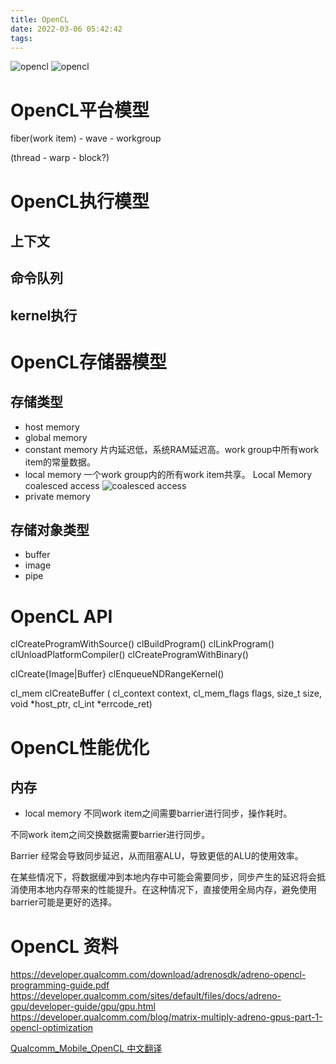 ```yaml
---
title: OpenCL
date: 2022-03-06 05:42:42
tags:
---
```


![opencl](https://pic2.zhimg.com/80/v2-a7526bdfdb0c6372745f272d6f315291_1440w.jpg)
![opencl](https://pic2.zhimg.com/80/v2-2ce3ca6ae987befcc7bfb9f3360e0acd_1440w.jpg)
# OpenCL平台模型
fiber(work item) - wave - workgroup

(thread - warp - block?)
# OpenCL执行模型
## 上下文
## 命令队列
## kernel执行

# OpenCL存储器模型
## 存储类型
* host memory
* global memory
* constant memory
  片内延迟低，系统RAM延迟高。work group中所有work item的常量数据。
* local memory
  一个work group内的所有work item共享。
  Local Memory coalesced access
  ![coalesced access](https://pic3.zhimg.com/80/v2-4ab02630d7f1fdc1d01ce2973316788e_1440w.jpg)
* private memory

## 存储对象类型

* buffer
* image
* pipe

# OpenCL API
clCreateProgramWithSource()
clBuildProgram()
clLinkProgram()
clUnloadPlatformCompiler()
clCreateProgramWithBinary()

clCreate{Image|Buffer}
clEnqueueNDRangeKernel()

cl_mem clCreateBuffer (
    cl_context context,
    cl_mem_flags flags,
    size_t size,
    void *host_ptr,
    cl_int *errcode_ret)
# OpenCL性能优化

## 内存
* local memory
不同work item之间需要barrier进行同步，操作耗时。

不同work item之间交换数据需要barrier进行同步。

Barrier 经常会导致同步延迟，从而阻塞ALU，导致更低的ALU的使用效率。

在某些情况下，将数据缓冲到本地内存中可能会需要同步，同步产生的延迟将会抵消使用本地内存带来的性能提升。在这种情况下，直接使用全局内存，避免使用barrier可能是更好的选择。


# OpenCL 资料
https://developer.qualcomm.com/download/adrenosdk/adreno-opencl-programming-guide.pdf
https://developer.qualcomm.com/sites/default/files/docs/adreno-gpu/developer-guide/gpu/gpu.html
https://developer.qualcomm.com/blog/matrix-multiply-adreno-gpus-part-1-opencl-optimization

[Qualcomm_Mobile_OpenCL 中文翻译](https://www.cnblogs.com/xiajingwang/p/11120561.html)
